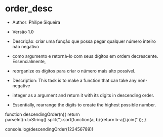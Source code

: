 # order_desc

* Author: Philipe Siqueira
* Versão 1.0
* Descrição: criar uma função que possa pegar qualquer número inteiro não negativo 
* como argumento e retorná-lo com seus dígitos em ordem decrescente. Essencialmente, 
* reorganize os dígitos para criar o número mais alto possível.

* Description: This task is to make a function that can take any non-negative 
* integer as a argument and return it with its digits in descending order. 
* Essentially, rearrange the digits to create the highest possible number.

function descendingOrder(n){
  return parseInt(n.toString().split('').sort(function(a, b){return b-a}).join(''));
}

console.log(descendingOrder(123456789))
